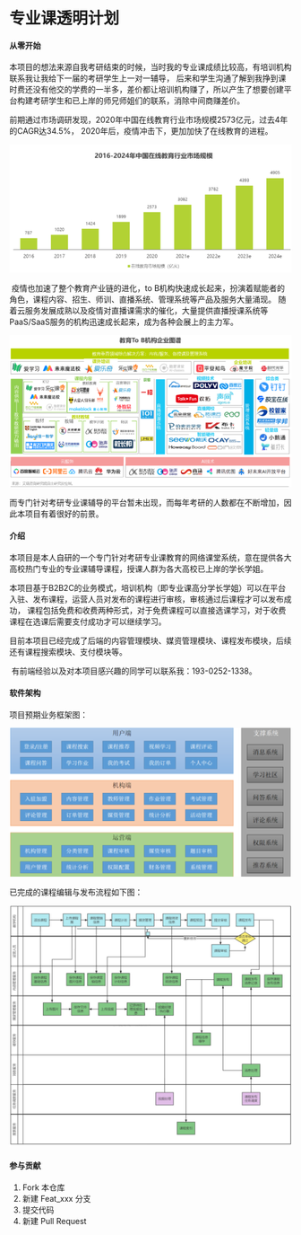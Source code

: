# 专业课透明计划

####  从零开始

​		本项目的想法来源自我考研结束的时候，当时我的专业课成绩比较高，有培训机构联系我让我给下一届的考研学生上一对一辅导， 后来和学生沟通了解到我挣到课时费还没有他交的学费的一半多，差价都让培训机构赚了，所以产生了想要创建平台构建考研学生和已上岸的师兄师姐们的联系，消除中间商赚差价。

​		前期通过市场调研发现，2020年中国在线教育行业市场规模2573亿元，过去4年的CAGR达34.5%， 2020年后，疫情冲击下，更加加快了在线教育的进程。

[![image](img.png)](https://github.com/xking12/pro-Trans-project/blob/master/img.png)

​		疫情也加速了整个教育产业链的进化，to B机构快速成长起来，扮演着赋能者的角色，课程内容、招生、师训、直播系统、管理系统等产品及服务大量涌现。 随着云服务发展成熟以及疫情对直播课需求的催化，大量提供直播授课系统等PaaS/SaaS服务的机构迅速成长起来，成为各种会展上的主力军。

![image](img_3.png)

​		而专门针对考研专业课辅导的平台暂未出现，而每年考研的人数都在不断增加，因此本项目有着很好的前景。

#### 介绍

​		本项目是本人自研的一个专门针对考研专业课教育的网络课堂系统，意在提供各大高校热门专业的专业课辅导课程，授课人群为各大高校已上岸的学长学姐。

​		 本项目基于B2B2C的业务模式，培训机构（即专业课高分学长学姐）可以在平台入驻、发布课程，运营人员对发布的课程进行审核，审核通过后课程才可以发布成功， 课程包括免费和收费两种形式，对于免费课程可以直接选课学习，对于收费课程在选课后需要支付成功才可以继续学习。

​		目前本项目已经完成了后端的内容管理模块、媒资管理模块、课程发布模块，后续还有课程搜索模块、支付模块等。

​		有前端经验以及对本项目感兴趣的同学可以联系我：193-0252-1338。

#### 软件架构

项目预期业务框架图：

![image](img_1.png)

已完成的课程编辑与发布流程如下图：

![image](img_2.png)

#### 参与贡献

1. Fork 本仓库
2. 新建 Feat_xxx 分支
3. 提交代码
4. 新建 Pull Request




